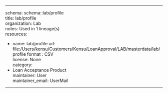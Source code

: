 


---  
schema: schema::lab/profile  
title: lab/profile  
organization: Lab  
notes: Used in 1 lineage(s)  
resources:  
  - name: lab/profile 
    url: file:/Users/kensu/Customers/Kensu/LoanApproval/LAB/masterdata/lab/profile 
    format : CSV  
license: None  
category:
  - Loan Acceptance Product  
maintainer: User  
maintainer_email: UserMail  
---